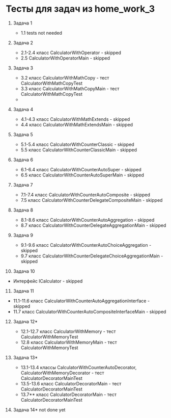 # Тесты для задач из home_work_3

1. Задача 1
    - 1.1 tests not needed

2. Задача 2 
   - 2.1-2.4 класс CalculatorWithOperator - skipped
   - 2.5 CalculatorWithOperatorMain - skipped

3. Задача 3
   - 3.2 класс CalculatorWithMathCopy - тест CalculatorWithMathCopyTest
   - 3.3 класс CalculatorWithMathCopyMain - тест CalculatorWithMathCopyTest
   - 
4. Задача 4
   - 4.1-4.3 класс CalculatorWithMathExtends - skipped
   - 4.4 класс CalculatorWithMathExtendsMain - skipped

5. Задача 5
   - 5.1-5.4 класс CalculatorWithCounterClassic - skipped
   - 5.5 класс CalculatorWithCounterClassicMain - skipped

6. Задача 6
   - 6.1-6.4 класс CalculatorWithCounterAutoSuper - skipped
   - 6.5 класс CalculatorWithCounterAutoSuperMain - skipped

7. Задача 7
   - 7.1-7.4 класс CalculatorWithCounterAutoComposite - skipped
   - 7.5 класс CalculatorWithCounterDelegateCompositeMain - skipped

8. Задача 8
   - 8.1-8.6 класс CalculatorWithCounterAutoAggregation - skipped
   - 8.7 класс CalculatorWithCounterDelegateAggregationMain - skipped

9. Задача 9
   - 9.1-9.6 класс CalculatorWithCounterAutoChoiceAggregation - skipped
   - 9.7 класс CalculatorWithCounterDelegateChoiceAggregationMain - skipped
   
10. Задача 10
   - Интерфейс ICalculator - skipped

11. Задача 11
   - 11.1-11.6 класс CalculatorWithCounterAutoAggregationInterface - skipped
   - 11.7 класс CalculatorWithCounterAutoCompositeInterfaceMain - skipped

12. Задача 12*
    - 12.1-12.7 класс CalculatorWithMemory - тест CalculatorWithMemoryTest
    - 12.8 класс CalculatorWithMemoryMain - тест CalculatorWithMemoryTest

13. Задача 13*
    - 13.1-13.4 классы  CalculatorWithCounterAutoDecorator, CalculatorWithMemoryDecorator - тест CalculatorDecoratorMainTest
    - 13.5-13.6 класс CalculatorDecoratorMain - тест CalculatorDecoratorMainTest
    - 13.7** класс CalculatorDecoratorMain - тест CalculatorDecoratorMainTest

14. Задача 14* not done yet